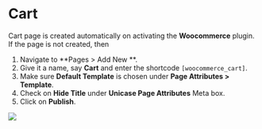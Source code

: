 # Cart

Cart page is created automatically on activating the **Woocommerce** plugin. If the page is not created, then

1. Navigate to **Pages > Add New **.
2. Give it a name, say **Cart** and enter the shortcode `[woocommerce_cart]`.
3. Make sure **Default Template** is chosen under **Page Attributes > Template**.
4. Check on **Hide Title** under **Unicase Page Attributes** Meta box.
5. Click on **Publish**.

![](http://transvelo.github.io/docs/unicase/images/page-cart.png)
